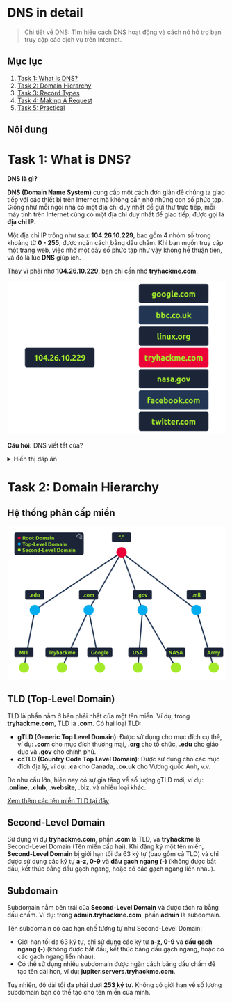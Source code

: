 # DNS in detail

> Chi tiết về DNS: Tìm hiểu cách DNS hoạt động và cách nó hỗ trợ bạn truy cập các dịch vụ trên Internet.

## Mục lục

1. [Task 1: What is DNS?](#task-1-what-is-dns)  
2. [Task 2: Domain Hierarchy](#task-2-domain-hierarchy)  
3. [Task 3: Record Types](#task-3-record-types)  
4. [Task 4: Making A Request](#task-4-making-a-request)  
5. [Task 5: Practical](#task-5-practical)

## Nội dung

# Task 1: What is DNS?

 **DNS là gì?**

**DNS (Domain Name System)** cung cấp một cách đơn giản để chúng ta giao tiếp với các thiết bị trên Internet mà không cần nhớ những con số phức tạp. Giống như mỗi ngôi nhà có một địa chỉ duy nhất để gửi thư trực tiếp, mỗi máy tính trên Internet cũng có một địa chỉ duy nhất để giao tiếp, được gọi là **địa chỉ IP**.  

Một địa chỉ IP trông như sau: **104.26.10.229**, bao gồm 4 nhóm số trong khoảng từ **0 - 255**, được ngăn cách bằng dấu chấm. Khi bạn muốn truy cập một trang web, việc nhớ một dãy số phức tạp như vậy không hề thuận tiện, và đó là lúc **DNS** giúp ích.  

Thay vì phải nhớ **104.26.10.229**, bạn chỉ cần nhớ **tryhackme.com**.

![DNS](./img/1_DNS_in_detail/1.1.png)

**Câu hỏi:** DNS viết tắt của?

<details>  
  <summary>Hiển thị đáp án</summary>  
  Đáp án: Domain Name System.  
</details>  

# Task 2: Domain Hierarchy

## **Hệ thống phân cấp miền**

![Hệ thống phân cấp miền](./img/1_DNS_in_detail/2.1.png)

## TLD (Top-Level Domain)  
TLD là phần nằm ở bên phải nhất của một tên miền. Ví dụ, trong **tryhackme.com**, TLD là **.com**. Có hai loại TLD:  
- **gTLD (Generic Top Level Domain)**: Được sử dụng cho mục đích cụ thể, ví dụ: **.com** cho mục đích thương mại, **.org** cho tổ chức, **.edu** cho giáo dục và **.gov** cho chính phủ.  
- **ccTLD (Country Code Top Level Domain)**: Được sử dụng cho các mục đích địa lý, ví dụ: **.ca** cho Canada, **.co.uk** cho Vương quốc Anh, v.v.  

Do nhu cầu lớn, hiện nay có sự gia tăng về số lượng gTLD mới, ví dụ: **.online**, **.club**, **.website**, **.biz**, và nhiều loại khác.  

[Xem thêm các tên miền TLD tại đây](https://data.iana.org/TLD/tlds-alpha-by-domain.txt)

## Second-Level Domain  
Sử dụng ví dụ **tryhackme.com**, phần **.com** là TLD, và **tryhackme** là Second-Level Domain (Tên miền cấp hai). Khi đăng ký một tên miền, **Second-Level Domain** bị giới hạn tối đa 63 ký tự (bao gồm cả TLD) và chỉ được sử dụng các ký tự **a-z, 0-9** và **dấu gạch ngang (-)** (không được bắt đầu, kết thúc bằng dấu gạch ngang, hoặc có các gạch ngang liền nhau).

## Subdomain  
Subdomain nằm bên trái của **Second-Level Domain** và được tách ra bằng dấu chấm. Ví dụ: trong **admin.tryhackme.com**, phần **admin** là subdomain.  

Tên subdomain có các hạn chế tương tự như Second-Level Domain:  
- Giới hạn tối đa 63 ký tự, chỉ sử dụng các ký tự **a-z, 0-9** và **dấu gạch ngang (-)** (không được bắt đầu, kết thúc bằng dấu gạch ngang, hoặc có các gạch ngang liền nhau).  
- Có thể sử dụng nhiều subdomain được ngăn cách bằng dấu chấm để tạo tên dài hơn, ví dụ: **jupiter.servers.tryhackme.com**.  

Tuy nhiên, độ dài tối đa phải dưới **253 ký tự**. Không có giới hạn về số lượng subdomain bạn có thể tạo cho tên miền của mình.

